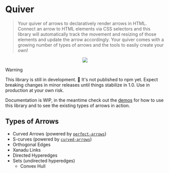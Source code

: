 # Quiver

> Your quiver of arrows to declaratively render arrows in HTML. Connect an arrow to HTML elements via CSS selectors and this library will automatically track the movement and resizing of those elements and update the arrow accordingly. Your quiver comes with a growing number of types of arrows and the tools to easily create your own!

<p align="center">
  <img src="https://github.com/Little-Languages/quiver/assets/19981604/455e3bf4-4e26-4ce9-afa9-8506afe87942">
</p>

> [!WARNING]
> This library is still in development. 🚧 It's not published to npm yet. Expect breaking changes in minor releases until things stabilize in 1.0. Use in production at your own risk.

Documentation is WIP, in the meantime check out the [demos](https://github.com/Little-Languages/quiver/tree/main/demo) for how to use this library and to see the existing types of arrows in action.

## Types of Arrows

- Curved Arrows (powered by [`perfect-arrows`](https://github.com/steveruizok/perfect-arrows))
- S-curves (powered by [`curved-arrows`](https://github.com/dragonman225/curved-arrows))
- Orthogonal Edges
- Xanadu Links
- Directed Hyperedges
- Sets (undirected hyperedges)
  - Convex Hull

